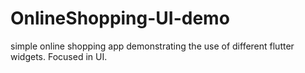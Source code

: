 # OnlineShopping-UI-demo
simple online shopping app demonstrating the use of different flutter widgets. Focused in UI.
